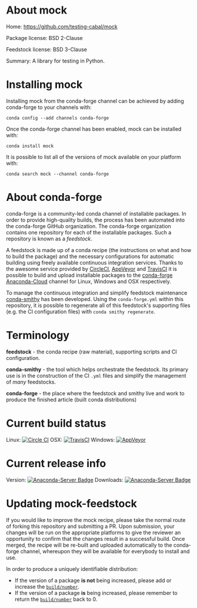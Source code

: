 About mock
==========

Home: https://github.com/testing-cabal/mock

Package license: BSD 2-Clause

Feedstock license: BSD 3-Clause

Summary: A library for testing in Python.



Installing mock
===============

Installing mock from the conda-forge channel can be achieved by adding conda-forge to your channels with:

```
conda config --add channels conda-forge
```

Once the conda-forge channel has been enabled, mock can be installed with:

```
conda install mock
```

It is possible to list all of the versions of mock available on your platform with:

```
conda search mock --channel conda-forge
```


About conda-forge
=================

conda-forge is a community-led conda channel of installable packages.
In order to provide high-quality builds, the process has been automated into the
conda-forge GitHub organization. The conda-forge organization contains one repository 
for each of the installable packages. Such a repository is known as a *feedstock*.

A feedstock is made up of a conda recipe (the instructions on what and how to build
the package) and the necessary configurations for automatic building using freely
available continuous integration services. Thanks to the awesome service provided by
[CircleCI](https://circleci.com/), [AppVeyor](http://www.appveyor.com/)
and [TravisCI](https://travis-ci.org/) it is possible to build and upload installable
packages to the [conda-forge](https://anaconda.org/conda-forge)
[Anaconda-Cloud](http://docs.anaconda.org/) channel for Linux, Windows and OSX respectively.

To manage the continuous integration and simplify feedstock maintenance
[conda-smithy](http://github.com/conda-forge/conda-smithy) has been developed.
Using the ``conda-forge.yml`` within this repository, it is possible to regenerate all of
this feedstock's supporting files (e.g. the CI configuration files) with ``conda smithy regenerate``.


Terminology
===========

**feedstock** - the conda recipe (raw material), supporting scripts and CI configuration.

**conda-smithy** - the tool which helps orchestrate the feedstock.
                   Its primary use is in the construction of the CI ``.yml`` files
                   and simplify the management of *many* feedstocks.

**conda-forge** - the place where the feedstock and smithy live and work to
                  produce the finished article (built conda distributions)

Current build status
====================

Linux: [![Circle CI](https://circleci.com/gh/conda-forge/mock-feedstock.svg?style=svg)](https://circleci.com/gh/conda-forge/mock-feedstock)
OSX: [![TravisCI](https://travis-ci.org/conda-forge/mock-feedstock.svg?branch=master)](https://travis-ci.org/conda-forge/mock-feedstock) 
Windows: [![AppVeyor](https://ci.appveyor.com/api/projects/status/github/conda-forge/mock-feedstock?svg=True)](https://ci.appveyor.com/project/conda-forge/mock-feedstock/branch/master)

Current release info
====================
Version: [![Anaconda-Server Badge](https://anaconda.org/conda-forge/mock/badges/version.svg)](https://anaconda.org/conda-forge/mock)
Downloads: [![Anaconda-Server Badge](https://anaconda.org/conda-forge/mock/badges/downloads.svg)](https://anaconda.org/conda-forge/mock)


Updating mock-feedstock
=======================

If you would like to improve the mock recipe, please take the normal
route of forking this repository and submitting a PR. Upon submission, your changes will
be run on the appropriate platforms to give the reviewer an opportunity to confirm that the
changes result in a successful build. Once merged, the recipe will be re-built and uploaded
automatically to the conda-forge channel, whereupon they will be available for everybody to
install and use.

In order to produce a uniquely identifiable distribution:
 * If the version of a package **is not** being increased, please add or increase
   the [``build/number``](http://conda.pydata.org/docs/building/meta-yaml.html#build-number-and-string). 
 * If the version of a package **is** being increased, please remember to return
   the [``build/number``](http://conda.pydata.org/docs/building/meta-yaml.html#build-number-and-string)
   back to 0.
